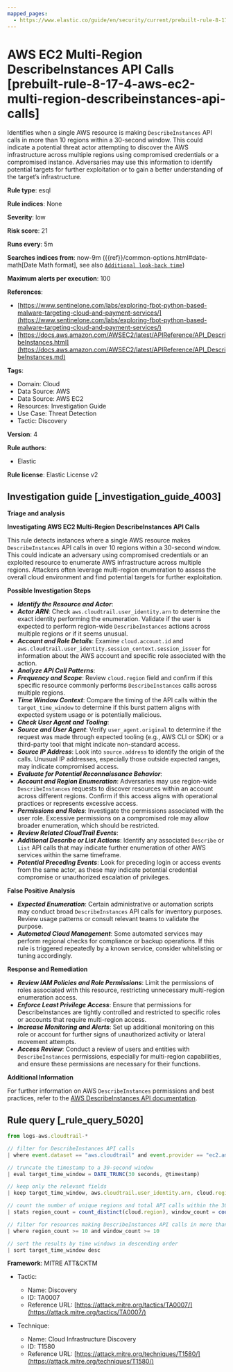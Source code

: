 ```yaml
---
mapped_pages:
  - https://www.elastic.co/guide/en/security/current/prebuilt-rule-8-17-4-aws-ec2-multi-region-describeinstances-api-calls.html
---
```


# AWS EC2 Multi-Region DescribeInstances API Calls [prebuilt-rule-8-17-4-aws-ec2-multi-region-describeinstances-api-calls]

Identifies when a single AWS resource is making `DescribeInstances` API calls in more than 10 regions within a 30-second window. This could indicate a potential threat actor attempting to discover the AWS infrastructure across multiple regions using compromised credentials or a compromised instance. Adversaries may use this information to identify potential targets for further exploitation or to gain a better understanding of the target’s infrastructure.

**Rule type**: esql

**Rule indices**: None

**Severity**: low

**Risk score**: 21

**Runs every**: 5m

**Searches indices from**: now-9m ({{ref}}/common-options.html#date-math[Date Math format], see also [`Additional look-back time`](docs-content://solutions/security/detect-and-alert/create-detection-rule.md#rule-schedule))

**Maximum alerts per execution**: 100

**References**:

* [https://www.sentinelone.com/labs/exploring-fbot-python-based-malware-targeting-cloud-and-payment-services/](https://www.sentinelone.com/labs/exploring-fbot-python-based-malware-targeting-cloud-and-payment-services/)
* [https://docs.aws.amazon.com/AWSEC2/latest/APIReference/API_DescribeInstances.html](https://docs.aws.amazon.com/AWSEC2/latest/APIReference/API_DescribeInstances.md)

**Tags**:

* Domain: Cloud
* Data Source: AWS
* Data Source: AWS EC2
* Resources: Investigation Guide
* Use Case: Threat Detection
* Tactic: Discovery

**Version**: 4

**Rule authors**:

* Elastic

**Rule license**: Elastic License v2

## Investigation guide [_investigation_guide_4003]

**Triage and analysis**

**Investigating AWS EC2 Multi-Region DescribeInstances API Calls**

This rule detects instances where a single AWS resource makes `DescribeInstances` API calls in over 10 regions within a 30-second window. This could indicate an adversary using compromised credentials or an exploited resource to enumerate AWS infrastructure across multiple regions. Attackers often leverage multi-region enumeration to assess the overall cloud environment and find potential targets for further exploitation.

**Possible Investigation Steps**

* ***Identify the Resource and Actor***:
* ***Actor ARN***: Check `aws.cloudtrail.user_identity.arn` to determine the exact identity performing the enumeration. Validate if the user is expected to perform region-wide `DescribeInstances` actions across multiple regions or if it seems unusual.
* ***Account and Role Details***: Examine `cloud.account.id` and `aws.cloudtrail.user_identity.session_context.session_issuer` for information about the AWS account and specific role associated with the action.
* ***Analyze API Call Patterns***:
* ***Frequency and Scope***: Review `cloud.region` field and confirm if this specific resource commonly performs `DescribeInstances` calls across multiple regions.
* ***Time Window Context***: Compare the timing of the API calls within the `target_time_window` to determine if this burst pattern aligns with expected system usage or is potentially malicious.
* ***Check User Agent and Tooling***:
* ***Source and User Agent***: Verify `user_agent.original` to determine if the request was made through expected tooling (e.g., AWS CLI or SDK) or a third-party tool that might indicate non-standard access.
* ***Source IP Address***: Look into `source.address` to identify the origin of the calls. Unusual IP addresses, especially those outside expected ranges, may indicate compromised access.
* ***Evaluate for Potential Reconnaissance Behavior***:
* ***Account and Region Enumeration***: Adversaries may use region-wide `DescribeInstances` requests to discover resources within an account across different regions. Confirm if this access aligns with operational practices or represents excessive access.
* ***Permissions and Roles***: Investigate the permissions associated with the user role. Excessive permissions on a compromised role may allow broader enumeration, which should be restricted.
* ***Review Related CloudTrail Events***:
* ***Additional Describe or List Actions***: Identify any associated `Describe` or `List` API calls that may indicate further enumeration of other AWS services within the same timeframe.
* ***Potential Preceding Events***: Look for preceding login or access events from the same actor, as these may indicate potential credential compromise or unauthorized escalation of privileges.

**False Positive Analysis**

* ***Expected Enumeration***: Certain administrative or automation scripts may conduct broad `DescribeInstances` API calls for inventory purposes. Review usage patterns or consult relevant teams to validate the purpose.
* ***Automated Cloud Management***: Some automated services may perform regional checks for compliance or backup operations. If this rule is triggered repeatedly by a known service, consider whitelisting or tuning accordingly.

**Response and Remediation**

* ***Review IAM Policies and Role Permissions***: Limit the permissions of roles associated with this resource, restricting unnecessary multi-region enumeration access.
* ***Enforce Least Privilege Access***: Ensure that permissions for DescribeInstances are tightly controlled and restricted to specific roles or accounts that require multi-region access.
* ***Increase Monitoring and Alerts***: Set up additional monitoring on this role or account for further signs of unauthorized activity or lateral movement attempts.
* ***Access Review***: Conduct a review of users and entities with `DescribeInstances` permissions, especially for multi-region capabilities, and ensure these permissions are necessary for their functions.

**Additional Information**

For further information on AWS `DescribeInstances` permissions and best practices, refer to the [AWS DescribeInstances API documentation](https://docs.aws.amazon.com/AWSEC2/latest/APIReference/API_DescribeInstances.md).


## Rule query [_rule_query_5020]

```js
from logs-aws.cloudtrail-*

// filter for DescribeInstances API calls
| where event.dataset == "aws.cloudtrail" and event.provider == "ec2.amazonaws.com" and event.action == "DescribeInstances"

// truncate the timestamp to a 30-second window
| eval target_time_window = DATE_TRUNC(30 seconds, @timestamp)

// keep only the relevant fields
| keep target_time_window, aws.cloudtrail.user_identity.arn, cloud.region

// count the number of unique regions and total API calls within the 30-second window
| stats region_count = count_distinct(cloud.region), window_count = count(*) by target_time_window, aws.cloudtrail.user_identity.arn

// filter for resources making DescribeInstances API calls in more than 10 regions within the 30-second window
| where region_count >= 10 and window_count >= 10

// sort the results by time windows in descending order
| sort target_time_window desc
```

**Framework**: MITRE ATT&CKTM

* Tactic:

    * Name: Discovery
    * ID: TA0007
    * Reference URL: [https://attack.mitre.org/tactics/TA0007/](https://attack.mitre.org/tactics/TA0007/)

* Technique:

    * Name: Cloud Infrastructure Discovery
    * ID: T1580
    * Reference URL: [https://attack.mitre.org/techniques/T1580/](https://attack.mitre.org/techniques/T1580/)



